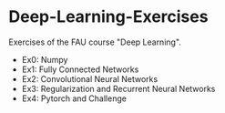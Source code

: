 # Deep-Learning-Exercises
Exercises of the FAU course "Deep Learning". 

- Ex0: Numpy 
- Ex1: Fully Connected Networks
- Ex2: Convolutional Neural Networks
- Ex3: Regularization and Recurrent Neural Networks
- Ex4: Pytorch and Challenge
